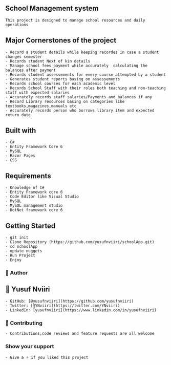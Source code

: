 ﻿## School Management system
    This project is designed to manage school resources and daily operations
## Major Cornerstones of the project
    - Record a student details while keeping recordes in case a student changes semester
	- Records student Next of kin details 
	- Manage school fees payment while accurately  calculating the balances after payment
    - Records student assessements for every course attempted by a student
    - Generates student reports basing on assessements
    - Records school courses for each academic level
    - Records School Staff with their roles both teaching and non-teaching staff with expected salaries
    - Accurately records staff salaries/Payments and balances if any
    - Record Library resources basing on categories like textbooks,magazines,manuals etc
    - Accurately records person who borrows library item and expected return date
## Built with
    - C#
    - Entity Framework Core 6
    - MySQL
    - Razor Pages
    - CSS
## Requirements
    - Knowledge of C#
    - Entity Framework core 6
    - Code Editor like Visual Studio
    - MySQL
    - MySQL management studio
    - DotNet framework core 6
## Getting Started
    - git init
    - Clone Repository (https://github.com/yusufnviiri/schoolApp.git)
    - cd schoolApp
    - update nuggets
    - Run Project
    - Enjoy
### 👤 Author
## 👤 Yusuf Nviiri

    - GitHub: [@yusufnviiri](https://github.com/yusufnviiri)
    - Twitter: [@YNviiri](https://twitter.com/YNviiri)
    - LinkedIn: [yusufnviiri](https://www.linkedin.com/in/yusufnviiri)    

### 🤝 Contributing

    - Contributions,code reviews and feature requests are all welcome

### Show your support

    - Give a ⭐️ if you liked this project
